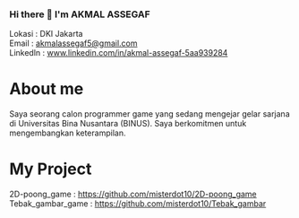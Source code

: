 ### Hi there 👋 I'm AKMAL ASSEGAF
Lokasi : DKI Jakarta  
Email : akmalassegaf5@gmail.com  
Linkedln : www.linkedin.com/in/akmal-assegaf-5aa939284
# About me
Saya seorang calon programmer game yang sedang mengejar gelar sarjana di Universitas Bina Nusantara (BINUS). Saya berkomitmen untuk mengembangkan keterampilan.
# My Project
2D-poong_game : https://github.com/misterdot10/2D-poong_game  
Tebak_gambar_game : https://github.com/misterdot10/Tebak_gambar  

<!--
**misterdot10/misterdot10** is a ✨ _special_ ✨ repository because its `README.md` (this file) appears on your GitHub profile.

Here are some ideas to get you started:

- 🔭 I’m currently working on ...
- 🌱 I’m currently learning ...
- 👯 I’m looking to collaborate on ...
- 🤔 I’m looking for help with ...
- 💬 Ask me about ...
- 📫 How to reach me: ...
- 😄 Pronouns: ...
- ⚡ Fun fact: ...
-->

